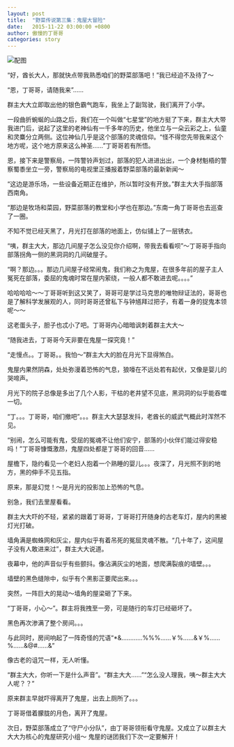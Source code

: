 ```yaml
---
layout: post
title:  "野菜传说第三集：鬼屋大冒险"
date:   2015-11-22 03:00:00 +0800
author: 傲慢的丁哥哥
categories: story
---
```


![配图](http://yecai-blog.bj.bcebos.com/images/story/03.jpg)

“好，酋长大人，那就快点带我熟悉咱们的野菜部落吧！”我已经迫不及待了～

“恩，丁哥哥，请随我来”……

群主大大立即取出他的银色霸气跑车，我坐上了副驾驶，我们离开了小学。

一段曲折蜿蜒的山路之后，我们在一个叫做“七星堂”的地方挺了下来，群主大大带我进门后，说起了这里的老神仙有一千多年的历史，他坐立与一朵云彩之上，仙童和灵麋分立两侧。这位神仙几乎是这个部落的灵魂信仰。“怪不得您先带我来这个地方呢，这个地方原来这么神圣……”丁哥哥若有所悟。

恩，接下来是警察局，一阵警铃声划过，部落的犯人进进出出，一个身材魁梧的警察蜀黍坐立一旁，警察局的电视里正播报着野菜部落的最新新闻～

“这边是游乐场，一些设备近期正在维护，所以暂时没有开放。”群主大大手指部落西南角。

“那边是牧场和菜园，野菜部落的教堂和小学也在那边。”东南一角丁哥哥也去巡查了一圈。

不知不觉已经天黑了，月光打在部落的地面上，仿似铺上了一层锈衣。

“咦，群主大大，那边几间屋子怎么没见你介绍啊，带我去看看呗”～丁哥哥手指向部落拐角一侧的黑洞洞的几间破屋子。

“啊？那边。。。那边几间屋子经常闹鬼，我们称之为鬼屋，在很多年前的屋子主人冤死在部落，委屈的鬼魂时常在屋内萦绕，一般人都不敢进去呢。。。。”

哈哈哈哈～～丁哥哥听到这又笑了，哥哥可是学过马克思的唯物辩证法的，哥哥也是了解科学发展观的人，同时哥哥还曾私下与钟馗拜过把子，有着一身的捉鬼本领呢～～

这老蛋头子，胆子也忒小了吧。丁哥哥内心暗暗讽刺着群主大大～

“随我进去，丁哥哥今天非要在鬼屋一探究竟！”

“走慢点。。丁哥哥。。我怕～”群主大大的脸在月光下显得煞白。

鬼屋内果然阴森，处处弥漫着恐怖的气息，狼嚎在不远处若有起伏，又像是婴儿的哭啼声。

月光下的院子总像是多出了几个人影，干枯的老井望不见底，黑洞洞的似乎能吞噬一切。

“丁。。。丁哥哥，咱们撤吧”。。。群主大大瑟瑟发抖，老酋长的威武气概此时浑然不见。

“别闹，怎么可能有鬼，受屈的冤魂不让他们安宁，部落的小伙伴们能过得安稳吗！”丁哥哥慷慨激昂，鬼屋四处都是丁哥哥的回音……

屋檐下，隐约看见一个老妇人抱着一个熟睡的婴儿。。。夜深了，月光照不到的地方，黑的伸手不见五指。

原来，那是幻觉！～是月光的投影加上恐怖的气息。

别急，我们去里屋看看。

群主大大吓的不轻，紧紧的跟着丁哥哥，丁哥哥打开随身的古老车灯，屋内的黑被灯光打破。

墙角满是蜘蛛网和灰尘，屋内似乎有着吊死的冤屈灵魂不散。“几十年了，这间屋子没有人敢进来过”，群主大大说道。

夜幕中，他的声音似乎有些颤抖。像沾满灰尘的地面，想爬满裂痕的墙壁。。。

墙壁的黑色缝隙中，似乎有个黑影正要爬出来。。。

突然，一阵巨大的晃动～墙角的屋梁砸了下来。

“丁哥哥，小心～”。群主将我拽至一旁，可是随行的车灯已经砸坏了。

黑色再次渗满了整个房间。。。

与此同时，房间响起了一阵奇怪的咒语“*&…………%%%……￥%……&￥%……%……&@#……&”

像古老的诅咒一样，无人听懂。

“群主大大，你听一下是什么声音”。“群主大大……”“怎么没人理我，咦～群主大大人呢？？”

原来群主早就吓得离开了鬼屋，出去上厕所了。。。

丁哥哥借着朦胧的月色，离开了鬼屋。

次日，野菜部落成立了“守尸小分队”，由丁哥哥领衔看守鬼屋。又成立了以群主大大大为核心的鬼屋研究小组～
鬼屋的谜团我们下次一定要解开！